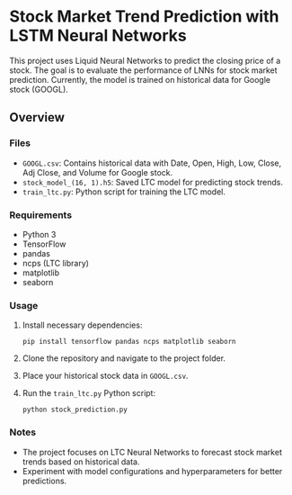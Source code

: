 # Stock Market Trend Prediction with LSTM Neural Networks

This project uses Liquid Neural Networks to predict the closing price of a stock. The goal is to evaluate the performance of LNNs for stock market prediction. Currently, the model is trained on historical data for Google stock (GOOGL).

## Overview

### Files

- `GOOGL.csv`: Contains historical data with Date, Open, High, Low, Close, Adj Close, and Volume for Google stock.
- `stock_model_(16, 1).h5`: Saved LTC model for predicting stock trends.
- `train_ltc.py`: Python script for training the LTC model.

### Requirements

- Python 3
- TensorFlow
- pandas
- ncps (LTC library)
- matplotlib
- seaborn

### Usage

1. Install necessary dependencies:

    ```
    pip install tensorflow pandas ncps matplotlib seaborn
    ```

2. Clone the repository and navigate to the project folder.

3. Place your historical stock data in `GOOGL.csv`.

4. Run the `train_ltc.py` Python script:

    ```
    python stock_prediction.py
    ```

### Notes

- The project focuses on LTC Neural Networks to forecast stock market trends based on historical data.
- Experiment with model configurations and hyperparameters for better predictions.
